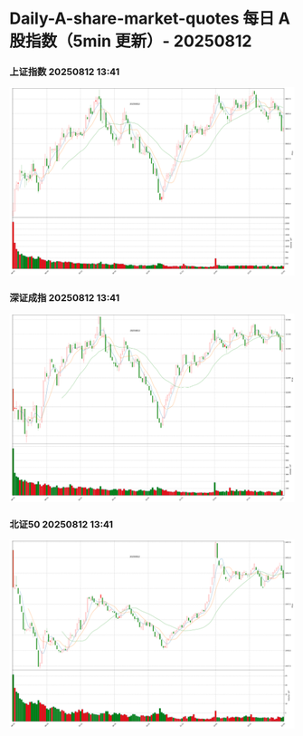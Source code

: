 
# Daily-A-share-market-quotes 每日 A 股指数（5min 更新）- 20250812

### 上证指数 20250812 13:41
![](./fig/2025/8/20250812-sh000001.png)

### 深证成指 20250812 13:41
![](./fig/2025/8/20250812-sz399001.png)

### 北证50 20250812 13:41
![](./fig/2025/8/20250812-bj899050.png)
